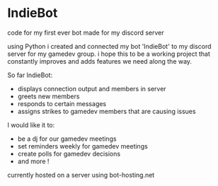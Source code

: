 # IndieBot
code for my first ever bot made for my discord server

using Python i created and connected my bot 'IndieBot' to my discord server for
my gamedev group. i hope this to be a working project that constantly improves and adds 
features we need along the way.

So far IndieBot:
- displays connection output and members in server
- greets new members
- responds to certain messages 
- assigns strikes to gamedev members that are causing issues

I would like it to:
- be a dj for our gamedev meetings
- set reminders weekly for gamedev meetings
- create polls for gamedev decisions
- and more !

currently hosted on a server using bot-hosting.net


